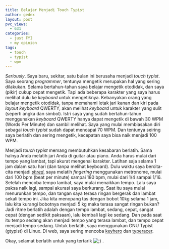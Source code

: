 ```yaml
---
title: Belajar Menjadi Touch Typist
author: gedex
layout: post
pvc_views:
  - 631
categories:
  - just FYI
  - my opinion
tags:
  - touch
  - typist
  - wpm
---
```


*Seriously*. Saya baru, sekitar, satu bulan ini berusaha menjadi *touch typist*. Saya seorang *programmer*, tentunya mengetik merupakan hal yang sering dilakukan. Selama bertahun-tahun saya belajar mengetik otodidak, dan saya (pikir) cukup cepat mengetik. Tapi ada beberapa karakter yang saya harus melihat dulu ke *keyboard* untuk mengetiknya. Kebanyakan orang yang belajar mengetik otodidak, tanpa memahami letak jari kanan dan kiri pada *layout keyboard* QWERTY, akan melihat *keyboard* untuk karakter yang sulit (seperti angka dan simbol). Istri saya yang sudah bertahun-tahun menggunakan *keyboard* QWERTY hanya dapat mengetik di bawah 30 WPM (Words Per Minute) dan sambil melihat. Saya yang mulai membiasakan diri sebagai *touch typist* sudah dapat mencapai 70 WPM. Dan tentunya seiring saya berlatih dan sering mengetik, kecepatan saya bisa naik menjadi 100 WPM.

Menjadi *touch typist* memang membutuhkan kesabaran berlatih. Sama halnya Anda melatih jari Anda di guitar atau piano. Anda harus mulai dari tempo yang lambat, tapi akurat mengenai karakter. Latihan saja selama 1 jam dalam satu hari (dan tanpa melihat keyboard). Dulu waktu saya bercita-cita menjadi *[shred][1]*, saya melatih *fingering* menggunakan metronome, mulai dari 100 bpm (beat per minute) sampai 180 bpm, mulai dari 1/4 sampai 1/16. Setelah mencoba tempo lambat, saya mulai menaikkan tempo. Lalu saya paksa naik lagi, sampai akurasi saya berkurang. Saat itu saya mulai menurunkan tempo, dan tangan saya terasa ringan bergerak dan lambat sekali tempo ini. Jika kita menopang tas dengan bobot 10kg selama 1 jam, lalu kita kurangi bobotnya menjadi 5 kg maka terasa sangat ringan bukan? Jadi ritme berlatih adalah dengan tempo lambat, sedang, cepat, sangat cepat (dengan sedikit paksaan), lalu kembali lagi ke sedang. Dan pada saat itu tempo sedang akan menjadi tempo yang terasa lambat, dan tempo cepat menjadi tempo sedang. Untuk berlatih, saya menggunakan GNU Typist (gtypist) di Linux. Di web, saya sering mencoba [keyhero][2] dan [typeracer][3].

 [1]: http://en.wikipedia.org/wiki/Shred_guitar
 [2]: www.keyhero.com
 [3]: http://play.typeracer.com

Okay, selamat berlatih untuk yang tertarik ![;)][4] .

 [4]: http://local-www.gedex.web.id/wp-includes/images/smilies/icon_wink.gif
